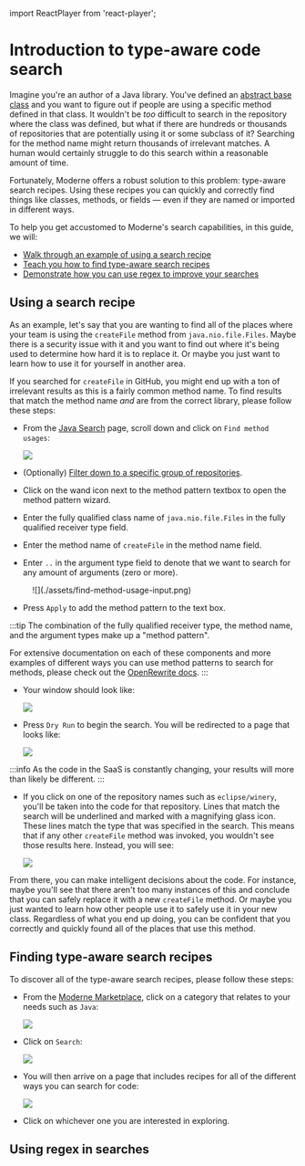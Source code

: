 import ReactPlayer from 'react-player';

# Introduction to type-aware code search

Imagine you're an author of a Java library. You've defined an [abstract base class](https://docs.oracle.com/javase/tutorial/java/IandI/abstract.html) and you want to figure out if people are using a specific method defined in that class. It wouldn't be _too_ difficult to search in the repository where the class was defined, but what if there are hundreds or thousands of repositories that are potentially using it or some subclass of it? Searching for the method name might return thousands of irrelevant matches. A human would certainly struggle to do this search within a reasonable amount of time.

Fortunately, Moderne offers a robust solution to this problem: type-aware search recipes. Using these recipes you can quickly and correctly find things like classes, methods, or fields — even if they are named or imported in different ways.

To help you get accustomed to Moderne's search capabilities, in this guide, we will:

* [Walk through an example of using a search recipe](#using-a-search-recipe)
* [Teach you how to find type-aware search recipes](#finding-type-aware-search-recipes)
* [Demonstrate how you can use regex to improve your searches](#using-regex-in-searches)

## Using a search recipe

As an example, let's say that you are wanting to find all of the places where your team is using the `createFile` method from `java.nio.file.Files`. Maybe there is a security issue with it and you want to find out where it's being used to determine how hard it is to replace it. Or maybe you just want to learn how to use it for yourself in another area.

If you searched for `createFile` in GitHub, you might end up with a ton of irrelevant results as this is a fairly common method name. To find results that match the method name _and_ are from the correct library, please follow these steps:

*   From the [Java Search](https://app.moderne.io/marketplace/org.openrewrite.java.search) page, scroll down and click on `Find method usages`:

    ![](./assets/find-method-usage-empty.png)
* (Optionally) [Filter down to a specific group of repositories](./managing-user-configured-organizations.md).
* Click on the wand icon next to the method pattern textbox to open the method pattern wizard.
* Enter the fully qualified class name of `java.nio.file.Files` in the fully qualified receiver type field.
* Enter the method name of `createFile` in the method name field.
* Enter `..` in the argument type field to denote that we want to search for any amount of arguments (zero or more).

<figure>
  ![](./assets/find-method-usage-input.png)
  <figcaption></figcaption>
</figure>

* Press `Apply` to add the method pattern to the text box.

:::tip
The combination of the fully qualified receiver type, the method name, and the argument types make up a "method pattern".

For extensive documentation on each of these components and more examples of different ways you can use method patterns to search for methods, please check out the [OpenRewrite docs](https://docs.openrewrite.org/reference/method-patterns).
:::

*   Your window should look like:

    ![](./assets/find-method-usage-full.png)
*   Press `Dry Run` to begin the search. You will be redirected to a page that looks like:

    ![](./assets/find-method-usage-results.png)

:::info
As the code in the SaaS is constantly changing, your results will more than likely be different.
:::

*   If you click on one of the repository names such as `eclipse/winery`, you'll be taken into the code for that repository. Lines that match the search will be underlined and marked with a magnifying glass icon. These lines match the type that was specified in the search. This means that if any other `createFile` method was invoked, you wouldn't see those results here. Instead, you will see:

    ![](./assets/find-method-usage-result.png)

From there, you can make intelligent decisions about the code. For instance, maybe you'll see that there aren't too many instances of this and conclude that you can safely replace it with a new `createFile` method. Or maybe you just wanted to learn how other people use it to safely use it in your new class. Regardless of what you end up doing, you can be confident that you correctly and quickly found all of the places that use this method.

## Finding type-aware search recipes

To discover all of the type-aware search recipes, please follow these steps:

*   From the [Moderne Marketplace](https://app.moderne.io/marketplace), click on a category that relates to your needs such as `Java`:

    ![](./assets/moderne-catalog.png)
*   Click on `Search`:

    ![](./assets/search-recipe-group.png)
*   You will then arrive on a page that includes recipes for all of the different ways you can search for code:

    ![](./assets/search-recipe-examples.png)
* Click on whichever one you are interested in exploring.

## Using regex in searches

<ReactPlayer className="reactPlayer" url='https://www.youtube.com/watch?v=fkcDyLRGOUA' controls="true" />

